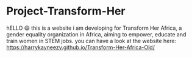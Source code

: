 # Project-Transform-Her
hELLO :smile:
this is a website i am developing for Transform Her Africa, a gender equality organization in Africa, aiming to empower, educate and train women in STEM jobs.
you can have a look at the website here:
https://harrykayneezy.github.io/Transform-Her-Africa-Old/
